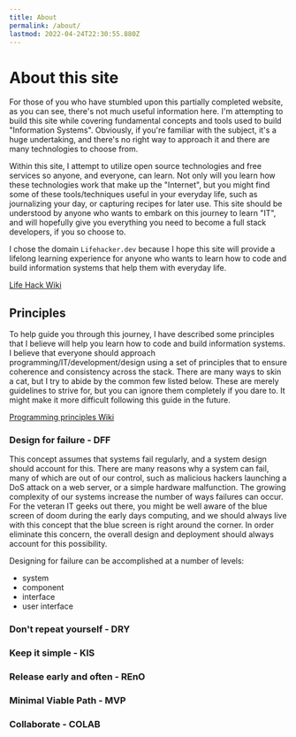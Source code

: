 ```yaml
---
title: About
permalink: /about/
lastmod: 2022-04-24T22:30:55.880Z
---
```


# About this site

For those of you who have stumbled upon this partially completed website, as you can see, there's not much useful information here. I'm attempting to build this site while covering fundamental concepts and tools used to build "Information Systems". Obviously, if you're familiar with the subject, it's a huge undertaking, and there's no right way to approach it and there are many technologies to choose from.

Within this site, I attempt to utilize open source technologies and free services so anyone, and everyone, can learn. Not only will you learn how these technologies work that make up the "Internet", but you might find some of these tools/techniques useful in your everyday life, such as journalizing your day, or capturing recipes for later use. This site should be understood by anyone who wants to embark on this journey to learn "IT", and will hopefully give you everything you need to become a full stack developers, if you so choose to.

I chose the domain `Lifehacker.dev` because I hope this site will provide a lifelong learning experience for anyone who wants to learn how to code and build information systems that help them with everyday life.

[Life Hack Wiki](https://en.wikipedia.org/wiki/Life_hack) 

## Principles

To help guide you through this journey, I have described some principles that I believe will help you learn how to code and build information systems.
I believe that everyone should approach programming/IT/development/design using a set of principles that to ensure coherence and consistency across the stack. There are many ways to skin a cat, but I try to abide by the common few listed below. These are merely guidelines to strive for, but you can ignore them completely if you dare to. It might make it more difficult following this guide in the future.

[Programming principles Wiki](https://en.wikipedia.org/wiki/Category:Programming_principles)

### Design for failure - DFF

This concept assumes that systems fail regularly, and a system design should account for this. There are many reasons why a system can fail, many of which are out of our control, such as malicious hackers launching a DoS attack on a web server, or a simple hardware malfunction. The growing complexity of our systems increase the number of ways failures can occur. For the veteran IT geeks out there, you might be well aware of the blue screen of doom during the early days computing, and we should always live with this concept that the blue screen is right around the corner. In order eliminate this concern, the overall design and deployment should always account for this possibility.

Designing for failure can be accomplished at a number of levels:

- system
- component
- interface
- user interface

### Don't repeat yourself - DRY

### Keep it simple - KIS

### Release early and often - REnO

### Minimal Viable Path - MVP

### Collaborate - COLAB
